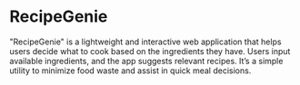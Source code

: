# RecipeGenie
"RecipeGenie" is a lightweight and interactive web application that helps users decide what to cook based on the ingredients they have. Users input available ingredients, and the app suggests relevant recipes. It’s a simple utility to minimize food waste and assist in quick meal decisions.
